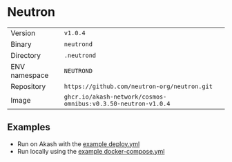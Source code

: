 # Neutron

| | |
|---|---|
|Version|`v1.0.4`|
|Binary|`neutrond`|
|Directory|`.neutrond`|
|ENV namespace|`NEUTROND`|
|Repository|`https://github.com/neutron-org/neutron.git`|
|Image|`ghcr.io/akash-network/cosmos-omnibus:v0.3.50-neutron-v1.0.4`|

## Examples

- Run on Akash with the [example deploy.yml](./deploy.yml)
- Run locally using the [example docker-compose.yml](./docker-compose.yml)
